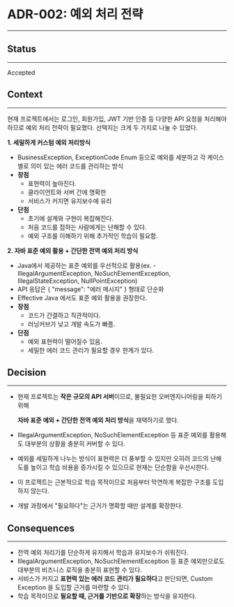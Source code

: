 # ADR-002: 예외 처리 전략
---

## Status
---  
Accepted

## Context
---
현재 프로젝트에서는 로그인, 회원가입, JWT 기반 인증 등 다양한 API 요청을 처리해야 하므로 예외 처리 전략이 필요했다.
선택지는 크게 두 가지로 나눌 수 있었다.

**1. 세밀하게 커스텀 예외 처리방식**
- BusinessException, ExceptionCode Enum 등으로 예외를 세분하고 각 케이스별로 의미 있는 에러 코드를 관리하는 방식
- **장점**
    - 표현력이 높아진다.
    - 클라이언트와 서버 간에 명확한
    - 서비스가 커지면 유지보수에 유리
- **단점**
    - 초기에 설계와 구현이 복잡해진다.
    - 처음 코드를 접하는 사람에게는 난해할 수 있다.
    - 예외 구조를 이해하기 위해 추가적인 학습이 필요함.

**2. 자바 표준 예외 활용 + 간단한 전역 예외 처리 방식**
- Java에서 제공하는 표준 예외를 우선적으로 활용(ex. - IllegalArgumentException, NoSuchElementException, IllegalStateException, NullPointException)
- API 응답은 { "message": "에러 메시지" } 형태로 단순화
- Effective Java 에서도 표준 예외 활용을 권장한다.
- **장점**
    - 코드가 간결하고 직관적이다.
    - 러닝커브가 낮고 개발 속도가 빠름.
- **단점**
    - 예외 표현력이 떨어질수 있음.
    - 세밀한 에러 코드 관리가 필요할 경우 한계가 있다.


## Decision
---
- 현재 프로젝트는 **작은 규모의 API 서버**이므로, 불필요한 오버엔지니어링을 피하기 위해

  **자바 표준 예외 + 간단한 전역 예외 처리 방식**을 채택하기로 했다.

- IllegalArgumentException, NoSuchElementException 등 표준 예외를 활용해도 대부분의 상황을 충분히 커버할 수 있다.

- 예외를 세밀하게 나누는 방식이 표현력은 더 풍부할 수 있지만 오히려 코드의 난해도를 높이고 학습 비용을 증가시킬 수 있으므로 현재는 단순함을 우선시한다.

- 이 프로젝트는 근본적으로 학습 목적이므로 처음부터 막연하게 복잡한 구조를 도입하지 않는다.
- 개발 과정에서 "필요하다"는 근거가 명확할 때만 설계를 확장한다.

## Consequences
---
- 전역 예외 처리기를 단순하게 유지해서 학습과 유지보수가 쉬워진다.
- IllegalArgumentException, NoSuchElementException 등 표준 예외만으로도 대부분의 비즈니스 로직을 충분히 표현할 수 있다.
- 서비스가 커지고 **표현력 있는 에러 코드 관리가 필요하다**고 판단되면, Custom Exception 을 도입할 근거를 마련할 수 있다.
- 학습 목적이므로 **필요할 때, 근거를 기반으로 확장**하는 방식을 유지한다.